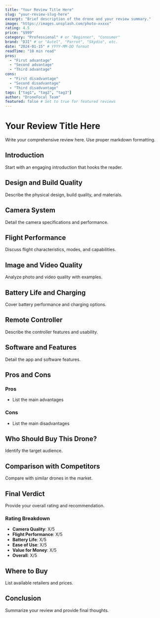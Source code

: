 ```yaml
---
title: "Your Review Title Here"
slug: "your-review-slug-here"
excerpt: "Brief description of the drone and your review summary."
image: "https://images.unsplash.com/photo-xxxxx"
rating: 4.5
price: "$999"
category: "Professional" # or "Beginner", "Consumer"
brand: "DJI" # or "Autel", "Parrot", "Skydio", etc.
date: "2024-01-15" # YYYY-MM-DD format
readTime: "10 min read"
pros:
  - "First advantage"
  - "Second advantage"
  - "Third advantage"
cons:
  - "First disadvantage"
  - "Second disadvantage"
  - "Third disadvantage"
tags: ["tag1", "tag2", "tag3"]
author: "DroneFocal Team"
featured: false # Set to true for featured reviews
---
```


# Your Review Title Here

Write your comprehensive review here. Use proper markdown formatting.

## Introduction

Start with an engaging introduction that hooks the reader.

## Design and Build Quality

Describe the physical design, build quality, and materials.

## Camera System

Detail the camera specifications and performance.

## Flight Performance

Discuss flight characteristics, modes, and capabilities.

## Image and Video Quality

Analyze photo and video quality with examples.

## Battery Life and Charging

Cover battery performance and charging options.

## Remote Controller

Describe the controller features and usability.

## Software and Features

Detail the app and software features.

## Pros and Cons

### Pros
- List the main advantages

### Cons
- List the main disadvantages

## Who Should Buy This Drone?

Identify the target audience.

## Comparison with Competitors

Compare with similar drones in the market.

## Final Verdict

Provide your overall rating and recommendation.

### Rating Breakdown
- **Camera Quality**: X/5
- **Flight Performance**: X/5
- **Battery Life**: X/5
- **Ease of Use**: X/5
- **Value for Money**: X/5
- **Overall**: X/5

## Where to Buy

List available retailers and prices.

## Conclusion

Summarize your review and provide final thoughts.
